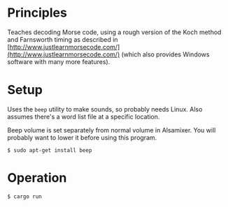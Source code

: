 # Principles

Teaches decoding Morse code, using a rough version of the Koch method and Farnsworth timing as described in [http://www.justlearnmorsecode.com/](http://www.justlearnmorsecode.com/) (which also provides Windows software with many more features).

# Setup

Uses the `beep` utility to make sounds, so probably needs Linux. Also assumes there's a word list file at a specific location.

Beep volume is set separately from normal volume in Alsamixer. You will probably want to lower it before using this program.

```
$ sudo apt-get install beep
```

# Operation

```
$ cargo run
```
